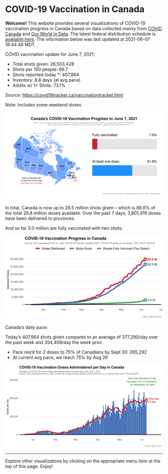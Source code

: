 COVID-19 Vaccination in Canada
==============================

**Welcome!** This website provides several visualizations of COVID-19
vaccination progress in Canada based on data collected mainly from
[COVID Canada](https://covid19tracker.ca/vaccinationtracker.html) and
[Our World in Data](https://ourworldindata.org/covid-vaccinations). The
latest federal distribution schedule is [available
here](https://www.canada.ca/en/public-health/services/diseases/2019-novel-coronavirus-infection/prevention-risks/covid-19-vaccine-treatment/vaccine-rollout.html).
The information below was last updated at 2021-06-07 18:44:48 MDT.

COVID vaccination update for June 7, 2021:

-   Total shots given: 26,503,428
-   Shots per 100 people: 69.7
-   Shots reported today \*: 407,964
-   Inventory: 8.8 days (at avg pace)
-   Adults w/ 1+ Shots: 73.1%

Source:
<a href="https://covid19tracker.ca/vaccinationtracker.html" class="uri">https://covid19tracker.ca/vaccinationtracker.html</a>

Note: Includes some weekend doses

![](Plots/plot_main.png)

In total, Canada is now up to 26.5 million shots given – which is 88.8%
of the total 29.8 million doses available. Over the past 7 days,
3,801,418 doses have been delivered to provinces.

And so far 3.0 million are fully vaccinated with two shots.

![](Plots/plot_total.png)

Canada’s daily pace:

Today’s 407,964 shots given compares to an average of 377,290/day over
the past week and 354,408/day the week prior.

-   Pace req’d for 2 doses to 75% of Canadians by Sept 30: 265,292
-   At current avg pace, we reach 75% by Aug 26

![](Plots/pace_national.png)

------------------------------------------------------------------------

Explore other visualizations by clicking on the appropriate menu item at
the top of this page. Enjoy!
